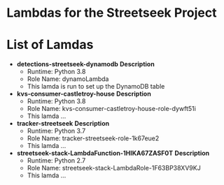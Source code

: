 # Lambdas for the Streetseek Project


# List of Lamdas
 - **detections-streetseek-dynamodb**
    **Description**
    - Runtime:    Python 3.8
    - Role Name:  dynamoLambda
    - This lamda is run to set up the DynamoDB table
 - **kvs-consumer-castletroy-house**
     **Description**
    - Runtime:    Python 3.8
    - Role Name:  kvs-consumer-castletroy-house-role-dywft51i 
    - This lamda ...
  - **tracker-streetseek**
     **Description**
    - Runtime:    Python 3.7
    - Role Name:  tracker-streetseek-role-1k67eue2
    - This lamda ...
  - **streetseek-stack-LambdaFunction-1HIKA67ZASF0T**
     **Description**
    - Runtime:    Python 2.7
    - Role Name:  streetseek-stack-LambdaRole-1F63BP38XV9KJ 
    - This lamda ...